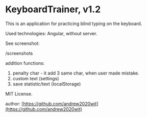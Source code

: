 # KeyboardTrainer, v1.2

This is an application for practicing blind typing on the keyboard.

Used technologies: Angular, without server.

See screenshot:

/screenshots

addition functions:

1. penalty char - it add 3 same char, when user made mistake.
2. custom text (settings)
3. save statistic/text (localStorage)

MIT License.

author: [https://github.com/andrew2020wit](https://github.com/andrew2020wit)
